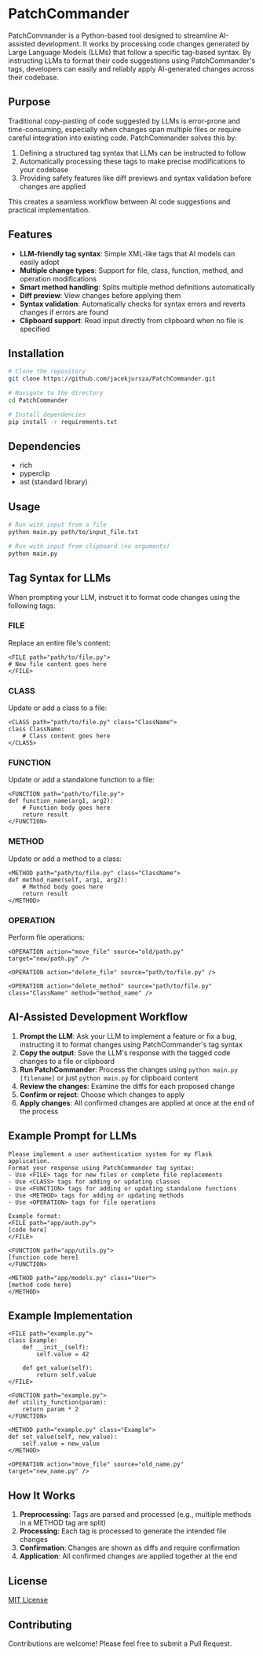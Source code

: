 # PatchCommander

PatchCommander is a Python-based tool designed to streamline AI-assisted development. It works by processing code changes generated by Large Language Models (LLMs) that follow a specific tag-based syntax. By instructing LLMs to format their code suggestions using PatchCommander's tags, developers can easily and reliably apply AI-generated changes across their codebase.

## Purpose

Traditional copy-pasting of code suggested by LLMs is error-prone and time-consuming, especially when changes span multiple files or require careful integration into existing code. PatchCommander solves this by:

1. Defining a structured tag syntax that LLMs can be instructed to follow
2. Automatically processing these tags to make precise modifications to your codebase
3. Providing safety features like diff previews and syntax validation before changes are applied

This creates a seamless workflow between AI code suggestions and practical implementation.

## Features

- **LLM-friendly tag syntax**: Simple XML-like tags that AI models can easily adopt
- **Multiple change types**: Support for file, class, function, method, and operation modifications
- **Smart method handling**: Splits multiple method definitions automatically
- **Diff preview**: View changes before applying them
- **Syntax validation**: Automatically checks for syntax errors and reverts changes if errors are found
- **Clipboard support**: Read input directly from clipboard when no file is specified

## Installation

```bash
# Clone the repository
git clone https://github.com/jacekjursza/PatchCommander.git

# Navigate to the directory
cd PatchCommander

# Install dependencies
pip install -r requirements.txt
```

## Dependencies

- rich
- pyperclip
- ast (standard library)

## Usage

```bash
# Run with input from a file
python main.py path/to/input_file.txt

# Run with input from clipboard (no arguments)
python main.py
```

## Tag Syntax for LLMs

When prompting your LLM, instruct it to format code changes using the following tags:

### FILE

Replace an entire file's content:

```
<FILE path="path/to/file.py">
# New file content goes here
</FILE>
```

### CLASS

Update or add a class to a file:

```
<CLASS path="path/to/file.py" class="ClassName">
class ClassName:
    # Class content goes here
</CLASS>
```

### FUNCTION

Update or add a standalone function to a file:

```
<FUNCTION path="path/to/file.py">
def function_name(arg1, arg2):
    # Function body goes here
    return result
</FUNCTION>
```

### METHOD

Update or add a method to a class:

```
<METHOD path="path/to/file.py" class="ClassName">
def method_name(self, arg1, arg2):
    # Method body goes here
    return result
</METHOD>
```

### OPERATION

Perform file operations:

```
<OPERATION action="move_file" source="old/path.py" target="new/path.py" />

<OPERATION action="delete_file" source="path/to/file.py" />

<OPERATION action="delete_method" source="path/to/file.py" class="ClassName" method="method_name" />
```

## AI-Assisted Development Workflow

1. **Prompt the LLM**: Ask your LLM to implement a feature or fix a bug, instructing it to format changes using PatchCommander's tag syntax
2. **Copy the output**: Save the LLM's response with the tagged code changes to a file or clipboard
3. **Run PatchCommander**: Process the changes using `python main.py [filename]` or just `python main.py` for clipboard content
4. **Review the changes**: Examine the diffs for each proposed change
5. **Confirm or reject**: Choose which changes to apply
6. **Apply changes**: All confirmed changes are applied at once at the end of the process

## Example Prompt for LLMs

```
Please implement a user authentication system for my Flask application.
Format your response using PatchCommander tag syntax:
- Use <FILE> tags for new files or complete file replacements
- Use <CLASS> tags for adding or updating classes
- Use <FUNCTION> tags for adding or updating standalone functions
- Use <METHOD> tags for adding or updating methods
- Use <OPERATION> tags for file operations

Example format:
<FILE path="app/auth.py">
[code here]
</FILE>

<FUNCTION path="app/utils.py">
[function code here]
</FUNCTION>

<METHOD path="app/models.py" class="User">
[method code here]
</METHOD>
```

## Example Implementation

```
<FILE path="example.py">
class Example:
    def __init__(self):
        self.value = 42
        
    def get_value(self):
        return self.value
</FILE>

<FUNCTION path="example.py">
def utility_function(param):
    return param * 2
</FUNCTION>

<METHOD path="example.py" class="Example">
def set_value(self, new_value):
    self.value = new_value
</METHOD>

<OPERATION action="move_file" source="old_name.py" target="new_name.py" />
```

## How It Works

1. **Preprocessing**: Tags are parsed and processed (e.g., multiple methods in a METHOD tag are split)
2. **Processing**: Each tag is processed to generate the intended file changes
3. **Confirmation**: Changes are shown as diffs and require confirmation
4. **Application**: All confirmed changes are applied together at the end

## License

[MIT License](LICENSE)

## Contributing

Contributions are welcome! Please feel free to submit a Pull Request.
